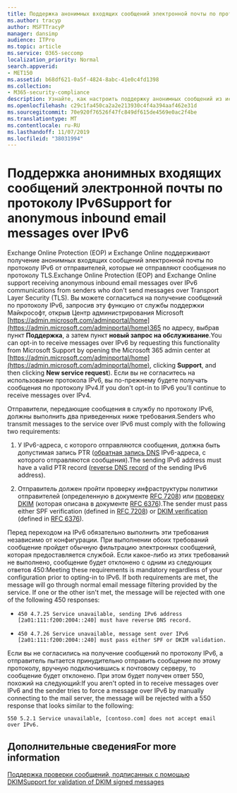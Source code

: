 ```yaml
---
title: Поддержка анонимных входящих сообщений электронной почты по протоколу IPv6
ms.author: tracyp
author: MSFTTracyP
manager: dansimp
audience: ITPro
ms.topic: article
ms.service: O365-seccomp
localization_priority: Normal
search.appverid:
- MET150
ms.assetid: b68df621-0a5f-4824-8abc-41e0c4fd1398
ms.collection:
- M365-security-compliance
description: Узнайте, как настроить поддержку анонимных сообщений из источников IPv6 для Exchange Online Protection и Exchange Online.
ms.openlocfilehash: c29c1fa450ca2a2e213930c4f4a394aaf462e31d
ms.sourcegitcommit: 70e920f76526f47fc849df615de4569e0ac2f4be
ms.translationtype: MT
ms.contentlocale: ru-RU
ms.lasthandoff: 11/07/2019
ms.locfileid: "38031994"
---
```

# <a name="support-for-anonymous-inbound-email-messages-over-ipv6"></a><span data-ttu-id="17767-103">Поддержка анонимных входящих сообщений электронной почты по протоколу IPv6</span><span class="sxs-lookup"><span data-stu-id="17767-103">Support for anonymous inbound email messages over IPv6</span></span>

<span data-ttu-id="17767-104">Exchange Online Protection (EOP) и Exchange Online поддерживают получение анонимных входящих сообщений электронной почты по протоколу IPv6 от отправителей, которые не отправляют сообщения по протоколу TLS.</span><span class="sxs-lookup"><span data-stu-id="17767-104">Exchange Online Protection (EOP) and Exchange Online support receiving anonymous inbound email messages over IPv6 communications from senders who don't send messages over Transport Layer Security (TLS).</span></span> <span data-ttu-id="17767-105">Вы можете согласиться на получение сообщений по протоколу IPv6, запросив эту функцию от службы поддержки Майкрософт, открыв Центр администрирования Microsoft [https://admin.microsoft.com/adminportal/home](https://admin.microsoft.com/adminportal/home)365 по адресу, выбрав пункт **Поддержка**, а затем пункт **новый запрос на обслуживание**.</span><span class="sxs-lookup"><span data-stu-id="17767-105">You can opt-in to receive messages over IPv6 by requesting this functionality from Microsoft Support by opening the Microsoft 365 admin center at [https://admin.microsoft.com/adminportal/home](https://admin.microsoft.com/adminportal/home), clicking **Support**, and then clicking **New service request**).</span></span> <span data-ttu-id="17767-106">Если вы не согласитесь на использование протокола IPv6, вы по-прежнему будете получать сообщения по протоколу IPv4.</span><span class="sxs-lookup"><span data-stu-id="17767-106">If you don't opt-in to IPv6 you'll continue to receive messages over IPv4.</span></span>
  
<span data-ttu-id="17767-107">Отправители, передающие сообщения в службу по протоколу IPv6, должны выполнить два приведенных ниже требования.</span><span class="sxs-lookup"><span data-stu-id="17767-107">Senders who transmit messages to the service over IPv6 must comply with the following two requirements:</span></span>
  
1. <span data-ttu-id="17767-108">У IPv6-адреса, с которого отправляются сообщения, должна быть допустимая запись PTR ([обратная запись DNS](https://en.wikipedia.org/wiki/Reverse_DNS_lookup) IPv6-адреса, с которого отправляются сообщения).</span><span class="sxs-lookup"><span data-stu-id="17767-108">The sending IPv6 address must have a valid PTR record ([reverse DNS record](https://en.wikipedia.org/wiki/Reverse_DNS_lookup) of the sending IPv6 address).</span></span> 
    
2. <span data-ttu-id="17767-109">Отправитель должен пройти проверку инфраструктуры политики отправителей (определенную в документе [RFC 7208](https://tools.ietf.org/html/rfc7208)) или [проверку DKIM](https://dkim.org/) (которая описана в документе [RFC 6376](https://www.rfc-editor.org/rfc/rfc6376.txt)).</span><span class="sxs-lookup"><span data-stu-id="17767-109">The sender must pass either SPF verification (defined in [RFC 7208](https://tools.ietf.org/html/rfc7208)) or [DKIM verification](https://dkim.org/) (defined in [RFC 6376](https://www.rfc-editor.org/rfc/rfc6376.txt)).</span></span>
    
<span data-ttu-id="17767-p102">Перед переходом на IPv6 обязательно выполнить эти требования независимо от конфигурации. При выполнении обоих требований сообщение пройдет обычную фильтрацию электронных сообщений, которая предоставляется службой. Если какое-либо из этих требований не выполнено, сообщение будет отклонено с одним из следующих ответов 450:</span><span class="sxs-lookup"><span data-stu-id="17767-p102">Meeting these requirements is mandatory regardless of your configuration prior to opting-in to IPv6. If both requirements are met, the message will go through normal email message filtering provided by the service. If one or the other isn't met, the message will be rejected with one of the following 450 responses:</span></span>
  
-  `450 4.7.25 Service unavailable, sending IPv6 address [2a01:111:f200:2004::240] must have reverse DNS record.`
    
-  `450 4.7.26 Service unavailable, message sent over IPv6 [2a01:111:f200:2004::240] must pass either SPF or DKIM validation.`
    
<span data-ttu-id="17767-113">Если вы не согласились на получение сообщений по протоколу IPv6, а отправитель пытается принудительно отправить сообщение по этому протоколу, вручную подключившись к почтовому серверу, то сообщение будет отклонено. При этом будет получен ответ 550, похожий на следующий:</span><span class="sxs-lookup"><span data-stu-id="17767-113">If you aren't opted in to receive messages over IPv6 and the sender tries to force a message over IPv6 by manually connecting to the mail server, the message will be rejected with a 550 response that looks similar to the following:</span></span>
  
 `550 5.2.1 Service unavailable, [contoso.com] does not accept email over IPv6.`
  
## <a name="for-more-information"></a><span data-ttu-id="17767-114">Дополнительные сведения</span><span class="sxs-lookup"><span data-stu-id="17767-114">For more information</span></span>

[<span data-ttu-id="17767-115">Поддержка проверки сообщений, подписанных с помощью DKIM</span><span class="sxs-lookup"><span data-stu-id="17767-115">Support for validation of DKIM signed messages</span></span>](support-for-validation-of-dkim-signed-messages.md)
  

